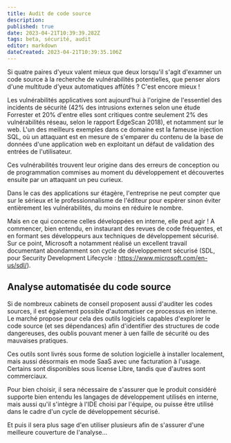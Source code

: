 ```yaml
---
title: Audit de code source
description: 
published: true
date: 2023-04-21T10:39:39.282Z
tags: beta, sécurité, audit
editor: markdown
dateCreated: 2023-04-21T10:39:35.106Z
---
```


Si quatre paires d'yeux valent mieux que deux lorsqu'il s'agit d'examner un code source à la recherche de vulnérabilités potentielles, que penser alors d'une multitude d'yeux automatiques affûtés ? C'est encore mieux !

Les vulnérabilités applicatives sont aujourd'hui à l'origine de l'essentiel des incidents de sécurité (42% des intrusions externes selon une étude Forrester et 20% d'entre elles sont critiques contre seulement 2% des vulnérabilités réseau, selon le rapport EdgeScan 2018), et notamment sur le web. L'un des meilleurs exemples dans ce domaine est la fameuse injection SQL, où un attaquant est en mesure de s'emparer du contenu de la base de données d'une application web en exploitant un défaut de validation des entrées de l'utilisateur.

Ces vulnérabilités trouvent leur origine dans des erreurs de conception ou de programmation commises au moment du développement et découvertes ensuite par un attaquant un peu curieux.

Dans le cas des applications sur étagère, l'entreprise ne peut compter que sur le sérieux et le professionnalisme de l'éditeur pour espérer sinon éviter entièrement les vulnérabilités, du moins en réduire le nombre.

Mais en ce qui concerne celles développées en interne, elle peut agir ! A commencer, bien entendu, en instaurant des revues de code fréquentes, et en formant ses développeurs aux techniques de développement sécurisé. Sur ce point, Microsoft a notamment réalisé un excellent travail documentant abondamment son cycle de développement sécurisé (SDL, pour Security Development Lifecycle : https://www.microsoft.com/en-us/sdl/).

## Analyse automatisée du code source

Si de nombreux cabinets de conseil proposent aussi d'auditer les codes sources, il est également possible d'automatiser ce processus en interne. Le marché propose pour cela des outils logiciels capables d'explorer le code source (et ses dépendances) afin d'identifier des structures de code dangereuses, des oublis pouvant mener à uen faille de sécurité ou des mauvaises pratiques.

Ces outils sont livrés sous forme de solution logicielle à installer localement, mais aussi désormais en mode SaaS avec une facturation à l'usage. Certains sont disponibles sous license Libre, tandis que d'autres sont commerciaux.

Pour bien choisir, il sera nécessaire de s'assurer que le produit considéré supporte bien entendu les langages de développement utilisés en interne, mais aussi qu'il s'intègre à l'IDE choisi par l'équipe, ou puisse être utilisé dans le cadre d'un cycle de développement sécurisé.

Et puis il sera plus sage d'en utiliser plusieurs afin de s'assurer d'une meilleure couverture de l'analyse...